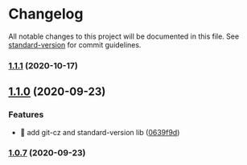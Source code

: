 # Changelog

All notable changes to this project will be documented in this file. See [standard-version](https://github.com/conventional-changelog/standard-version) for commit guidelines.

### [1.1.1](https://github.com/yeukfei02/videoCanvas/compare/v1.1.0...v1.1.1) (2020-10-17)

## [1.1.0](https://github.com/yeukfei02/videoCanvas/compare/v1.0.7...v1.1.0) (2020-09-23)


### Features

* 🎸 add git-cz and standard-version lib ([0639f9d](https://github.com/yeukfei02/videoCanvas/commit/0639f9d0d379707a9414f79b000008d48df259a5))

### [1.0.7](https://github.com/yeukfei02/videoCanvas/compare/v1.0.6...v1.0.7) (2020-09-23)
